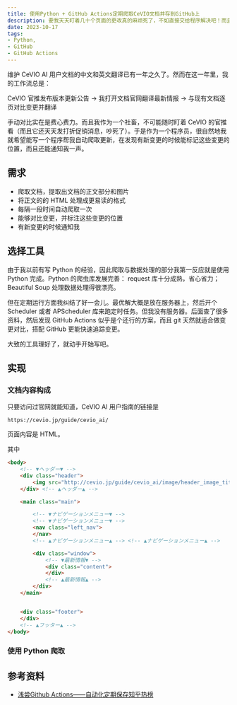 ```yaml
---
title: 使用Python + GitHub Actions定期爬取CeVIO文档并存到GitHub上
description: 要我天天盯着几十个页面的更改真的麻烦死了，不如直接交给程序解决吧！而且早就该这么做了。
date: 2023-10-17
tags: 
- Python, 
- GitHub
- GitHub Actions
---
```


维护 CeVIO AI 用户文档的中文和英文翻译已有一年之久了。然而在这一年里，我的工作流总是：

CeVIO 官推发布版本更新公告 -> 我打开文档官网翻译最新情报 -> 与现有文档逐页对比变更并翻译

手动对比实在是费心费力。而且我作为一个社畜，不可能随时盯着 CeVIO 的官推看（而且它还天天发打折促销消息，吵死了）。于是作为一个程序员，很自然地我就希望能写一个程序帮我自动爬取更新，在发现有新变更的时候能标记这些变更的位置，而且还能通知我一声。

## 需求

- 爬取文档，提取出文档的正文部分和图片
- 将正文的的 HTML 处理成更易读的格式
- 每隔一段时间自动爬取一次
- 能够对比变更，并标注这些变更的位置
- 有新变更的时候通知我

## 选择工具

由于我以前有写 Python 的经验，因此爬取与数据处理的部分我第一反应就是使用 Python 完成。Python 的爬虫库发展完善： request 库十分成熟，省心省力；Beautiful Soup 处理数据处理得很漂亮。

但在定期运行方面我纠结了好一会儿。最优解大概是放在服务器上，然后开个 Scheduler 或者 APScheduler 库来跑定时任务。但我没有服务器。后面查了很多资料，然后发现 GitHub Actions 似乎是个还行的方案，而且 git 天然就适合做变更对比，搭配 GitHub 更能快速追踪变更。

大致的工具理好了，就动手开始写吧。

## 实现

### 文档内容构成

只要访问过官网就能知道，CeVIO AI 用户指南的链接是

```plain
https://cevio.jp/guide/cevio_ai/
```

页面内容是 HTML。

其中

```html
<body>
    <!-- ▼ヘッダー▼ -->
    <div class="header">
        <img src="http://cevio.jp/guide/cevio_ai/image/header_image_title.png">
    </div> <!-- ▲ヘッダー▲ -->

    <main class="main">

        <!-- ▼ナビゲーションメニュー▼ -->
        <!-- ▼ナビゲーションメニュー▼ -->
        <nav class="left_nav">
        </nav>
        <!-- ▲ナビゲーションメニュー▲ --> <!-- ▲ナビゲーションメニュー▲ -->

        <div class="window">
            <!-- ▼最新情報▼ -->
            <div class="content">
            </div>
            <!-- ▲最新情報▲ -->
        </div>
    </main>


    <div class="footer">
    </div>
    <!-- ▲フッター▲ -->
</body>
```

### 使用 Python 爬取

## 参考资料

- [浅尝Github Actions——自动化定期保存知乎热榜](https://zhuanlan.zhihu.com/p/463667802)